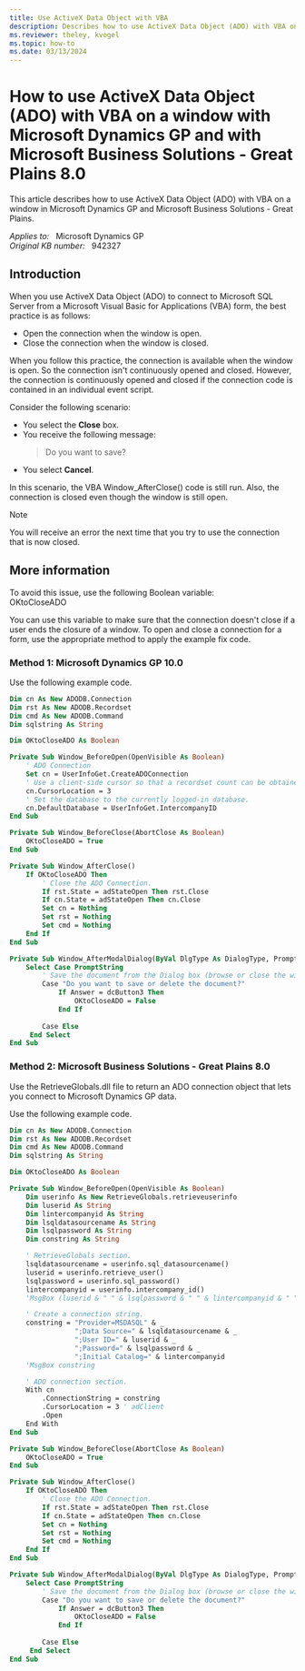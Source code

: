 ```yaml
---
title: Use ActiveX Data Object with VBA
description: Describes how to use ActiveX Data Object (ADO) with VBA on a window in Microsoft Dynamics GP and Microsoft Business Solutions - Great Plains.
ms.reviewer: theley, kvogel
ms.topic: how-to
ms.date: 03/13/2024
---
```

# How to use ActiveX Data Object (ADO) with VBA on a window with Microsoft Dynamics GP and with Microsoft Business Solutions - Great Plains 8.0

This article describes how to use ActiveX Data Object (ADO) with VBA on a window in Microsoft Dynamics GP and Microsoft Business Solutions - Great Plains.

_Applies to:_ &nbsp; Microsoft Dynamics GP  
_Original KB number:_ &nbsp; 942327

## Introduction

When you use ActiveX Data Object (ADO) to connect to Microsoft SQL Server from a Microsoft Visual Basic for Applications (VBA) form, the best practice is as follows:

- Open the connection when the window is open.
- Close the connection when the window is closed.

When you follow this practice, the connection is available when the window is open. So the connection isn't continuously opened and closed. However, the connection is continuously opened and closed if the connection code is contained in an individual event script.

Consider the following scenario:

- You select the **Close** box.
- You receive the following message:
    > Do you want to save?
- You select **Cancel**.

In this scenario, the VBA Window_AfterClose() code is still run. Also, the connection is closed even though the window is still open.
> [!NOTE]
> You will receive an error the next time that you try to use the connection that is now closed.

## More information

To avoid this issue, use the following Boolean variable:  
OKtoCloseADO

You can use this variable to make sure that the connection doesn't close if a user ends the closure of a window. To open and close a connection for a form, use the appropriate method to apply the example fix code.

### Method 1: Microsoft Dynamics GP 10.0

Use the following example code.

```vb
Dim cn As New ADODB.Connection
Dim rst As New ADODB.Recordset
Dim cmd As New ADODB.Command
Dim sqlstring As String

Dim OKtoCloseADO As Boolean

Private Sub Window_BeforeOpen(OpenVisible As Boolean)
    ' ADO Connection
    Set cn = UserInfoGet.CreateADOConnection
    ' Use a client-side cursor so that a recordset count can be obtained later.
    cn.CursorLocation = 3
    ' Set the database to the currently logged-in database.
    cn.DefaultDatabase = UserInfoGet.IntercompanyID
End Sub

Private Sub Window_BeforeClose(AbortClose As Boolean)
    OKtoCloseADO = True
End Sub

Private Sub Window_AfterClose()
    If OKtoCloseADO Then
        ' Close the ADO Connection.
        If rst.State = adStateOpen Then rst.Close
        If cn.State = adStateOpen Then cn.Close
        Set cn = Nothing
        Set rst = Nothing
        Set cmd = Nothing
    End If
End Sub

Private Sub Window_AfterModalDialog(ByVal DlgType As DialogType, PromptString As String, Control1String As String, Control2String As String, Control3String As String, Answer As DialogCtrl)
    Select Case PromptString
        ' Save the document from the Dialog box (browse or close the window).
        Case "Do you want to save or delete the document?"
            If Answer = dcButton3 Then
                OKtoCloseADO = False
            End If
     
        Case Else
     End Select
End Sub
```

### Method 2: Microsoft Business Solutions - Great Plains 8.0

Use the RetrieveGlobals.dll file to return an ADO connection object that lets you connect to Microsoft Dynamics GP data.

Use the following example code.

```vb
Dim cn As New ADODB.Connection
Dim rst As New ADODB.Recordset
Dim cmd As New ADODB.Command
Dim sqlstring As String

Dim OKtoCloseADO As Boolean

Private Sub Window_BeforeOpen(OpenVisible As Boolean)
    Dim userinfo As New RetrieveGlobals.retrieveuserinfo
    Dim luserid As String
    Dim lintercompanyid As String
    Dim lsqldatasourcename As String
    Dim lsqlpassword As String
    Dim constring As String

    ' RetrieveGlobals section.
    lsqldatasourcename = userinfo.sql_datasourcename()
    luserid = userinfo.retrieve_user()
    lsqlpassword = userinfo.sql_password()
    lintercompanyid = userinfo.intercompany_id()
    'MsgBox (luserid & " " & lsqlpassword & " " & lintercompanyid & " " & lsqldatasourcename)

    ' Create a connection string.
    constring = "Provider=MSDASQL" & _
                ";Data Source=" & lsqldatasourcename & _
                ";User ID=" & luserid & _
                ";Password=" & lsqlpassword & _
                ";Initial Catalog=" & lintercompanyid
    'MsgBox constring

    ' ADO connection section.
    With cn
        .ConnectionString = constring
        .CursorLocation = 3 ' adClient
        .Open
    End With
End Sub

Private Sub Window_BeforeClose(AbortClose As Boolean)
    OKtoCloseADO = True
End Sub

Private Sub Window_AfterClose()
    If OKtoCloseADO Then
        ' Close the ADO Connection.
        If rst.State = adStateOpen Then rst.Close
        If cn.State = adStateOpen Then cn.Close
        Set cn = Nothing
        Set rst = Nothing
        Set cmd = Nothing
    End If
End Sub

Private Sub Window_AfterModalDialog(ByVal DlgType As DialogType, PromptString As String, Control1String As String, Control2String As String, Control3String As String, Answer As DialogCtrl)
    Select Case PromptString
        ' Save the document from the Dialog box (browse or close the window).
        Case "Do you want to save or delete the document?"
            If Answer = dcButton3 Then
                OKtoCloseADO = False
            End If
     
        Case Else
     End Select
End Sub
```
